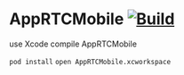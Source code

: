 # AppRTCMobile [![Build](https://github.com/crossle/AppRTCMobile/actions/workflows/ci.yml/badge.svg)](https://github.com/crossle/AppRTCMobile/actions/workflows/ci.yml)

use Xcode compile AppRTCMobile

`pod install`
`open AppRTCMobile.xcworkspace`
